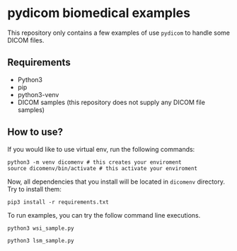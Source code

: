 # pydicom biomedical examples

This repository only contains a few examples of use `pydicom` to handle some DICOM files. 

## Requirements 

- Python3
- pip 
- python3-venv
- DICOM samples (this repository does not supply any DICOM file samples)


## How to use?

If you would like to use virtual env, run the following commands:

```
python3 -m venv dicomenv # this creates your enviroment 
source dicomenv/bin/activate # this activate your enviroment
```

Now, all dependencies that you install will be located in `dicomenv` directory. Try to install them:

```
pip3 install -r requirements.txt
```


To run examples, you can try the follow command line executions. 

```
python3 wsi_sample.py
```

```
python3 lsm_sample.py
```





